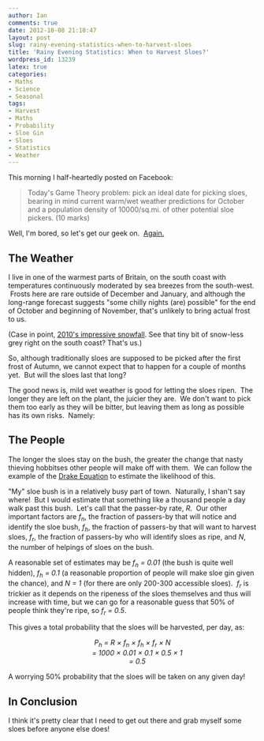 ```yaml
---
author: Ian
comments: true
date: 2012-10-08 21:10:47
layout: post
slug: rainy-evening-statistics-when-to-harvest-sloes
title: 'Rainy Evening Statistics: When to Harvest Sloes?'
wordpress_id: 13239
latex: true
categories:
- Maths
- Science
- Seasonal
tags:
- Harvest
- Maths
- Probability
- Sloe Gin
- Sloes
- Statistics
- Weather
---
```


This morning I half-heartedly posted on Facebook:

> Today's Game Theory problem: pick an ideal date for picking sloes, bearing in mind current warm/wet weather predictions for October and a population density of 10000/sq.mi. of other potential sloe pickers. (10 marks)

Well, I'm bored, so let's get our geek on.  [Again.](http://blog.ianrenton.com/windy-morning-mechanics-how-big-a-sail-do-i-need-to-fly-away/)

## The Weather

I live in one of the warmest parts of Britain, on the south coast with temperatures continuously moderated by sea breezes from the south-west.  Frosts here are rare outside of December and January, and although the long-range forecast suggests "some chilly nights (are) possible" for the end of October and beginning of November, that's unlikely to bring actual frost to us.

(Case in point, [2010's impressive snowfall](http://news.bbc.co.uk/1/hi/8447023.stm). See that tiny bit of snow-less grey right on the south coast? That's us.)

So, although traditionally sloes are supposed to be picked after the first frost of Autumn, we cannot expect that to happen for a couple of months yet.  But will the sloes last that long?

The good news is, mild wet weather is good for letting the sloes ripen.  The longer they are left on the plant, the juicier they are.  We don't want to pick them too early as they will be bitter, but leaving them as long as possible has its own risks.  Namely:

## The People

The longer the sloes stay on the bush, the greater the change that nasty thieving hobbitses other people will make off with them.  We can follow the example of the [Drake Equation](http://en.wikipedia.org/wiki/Drake_equation) to estimate the likelihood of this.

"My" sloe bush is in a relatively busy part of town.  Naturally, I shan't say where!  But I would estimate that something like a thousand people a day walk past this bush.  Let's call that the passer-by rate, *R*.  Our other important factors are *f<sub>n</sub>*, the fraction of passers-by that will notice and identify the sloe bush, *f<sub>h</sub>*, the fraction of passers-by that will want to harvest sloes, *f<sub>r</sub>*, the fraction of passers-by who will identify sloes as ripe, and *N*, the number of helpings of sloes on the bush.

A reasonable set of estimates may be *f<sub>n</sub> = 0.01* (the bush is quite well hidden), *f<sub>h</sub> = 0.1* (a reasonable proportion of people will make sloe gin given the chance), and *N = 1* (for there are only 200-300 accessible sloes).  *f<sub>r</sub>* is trickier as it depends on the ripeness of the sloes themselves and thus will increase with time, but we can go for a reasonable guess that 50% of people think they're ripe, so *f<sub>r</sub> = 0.5*.

This gives a total probability that the sloes will be harvested, per day, as:

<div style="text-align:center"><em>
P<sub>h</sub> = R &times; f<sub>n</sub> &times; f<sub>h</sub> &times; f<sub>r</sub> &times; N<br/>
&nbsp;&nbsp;&nbsp;&nbsp;&nbsp;= 1000 &times; 0.01 &times; 0.1 &times; 0.5 &times; 1<br/>
&nbsp;&nbsp;&nbsp;&nbsp;&nbsp;= 0.5
</em></div>

A worrying 50% probability that the sloes will be taken on any given day!

## In Conclusion

I think it's pretty clear that I need to get out there and grab myself some sloes before anyone else does!
